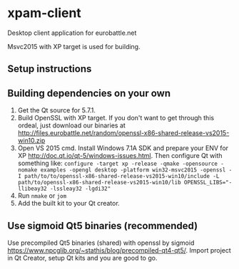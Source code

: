 # xpam-client
Desktop client application for eurobattle.net

Msvc2015 with XP target is used for building.

Setup instructions
----------
## Building dependencies on your own
 1. Get the Qt source for 5.7.1.
 2. Build OpenSSL with XP target. If you don't want to get through this ordeal, just download our  binaries at http://files.eurobattle.net/random/openssl-x86-shared-release-vs2015-win10.zip
 3. Open VS 2015 cmd. Install Windows 7.1A SDK and prepare your ENV for XP http://doc.qt.io/qt-5/windows-issues.html. Then configure Qt with something like: ```configure -target xp -release -qmake -opensource -nomake examples -opengl desktop -platform win32-msvc2015 -openssl -I path/to/to/openssl-x86-shared-release-vs2015-win10/include -L path/to/openssl-x86-shared-release-vs2015-win10/lib OPENSSL_LIBS="-llibeay32 -lssleay32 -lgdi32"```
 4. Run ```nmake``` or ```jom```
 5. Add the built kit to your Qt creator.

## Use sigmoid Qt5 binaries (recommended)
Use precompiled Qt5 binaries (shared) with openssl by sigmoid https://www.npcglib.org/~stathis/blog/precompiled-qt4-qt5/. Import project in Qt Creator, setup Qt kits and you are good to go.
